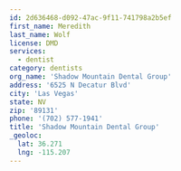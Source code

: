```yaml
---
id: 2d636468-d092-47ac-9f11-741798a2b5ef
first_name: Meredith
last_name: Wolf
license: DMD
services:
  - dentist
category: dentists
org_name: 'Shadow Mountain Dental Group'
address: '6525 N Decatur Blvd'
city: 'Las Vegas'
state: NV
zip: '89131'
phone: '(702) 577-1941'
title: 'Shadow Mountain Dental Group'
_geoloc:
  lat: 36.271
  lng: -115.207
---
```

